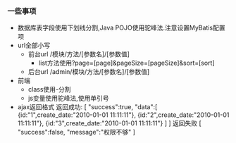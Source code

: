 ### 一些事项
* 数据库表字段使用下划线分割,Java POJO使用驼峰法.注意设置MyBatis配置项
* url全部小写
    * 前台url /模块/方法/[参数名]/[参数值]
        * list方法使用?page=[page]&pageSize=[pageSize]&sort=[sort]
    * 后台url /admin/模块/方法/[参数名]/[参数值]
* 前端
    * class使用-分割
    * js变量使用驼峰法,使用单引号
* ajax返回格式
    返回成功:
    [
        "success":true,
        "data":[
            {id:"1",create_date:"2010-01-01 11:11:11"},
            {id:"2",create_date:"2010-01-01 11:11:11"},
            {id:"3",create_date:"2010-01-01 11:11:11"}
        ]
    ]
    返回失败
    [
        "success":false,
        "message":"权限不够"
    ]
